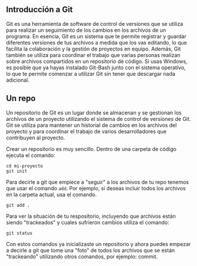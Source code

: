 ## Introducción a Git

Git es una herramienta de software de control de versiones que se utiliza para realizar un seguimiento de los cambios en los archivos de un programa. 
En esencia, Git es un sistema que te permite registrar y guardar diferentes versiones de tus archivos a medida que los vas editando,
 lo que facilita la colaboración y la gestión de proyectos en equipo. Además, 
 Git también se utiliza para coordinar el trabajo que varias personas realizan sobre archivos compartidos en un repositorio de código. 
 Si usas Windows, es posible que ya hayas instalado Git-Bash junto con el sistema operativo, lo que te permite comenzar a utilizar Git sin tener que descargar nada adicional.


## Un repo
Un repositorio de Git es un lugar donde se almacenan y se gestionan los archivos de un proyecto utilizando el sistema de control de versiones de Git. Git se utiliza para mantener un historial de cambios en los archivos del proyecto y para coordinar el trabajo de varios desarrolladores que contribuyen al proyecto.

Crear un repositorio es muy sencillo. Dentro de una carpeta de código ejecuta el comando:

~~~
cd mi-proyecto
git init
~~~

Para decirle a git que empiece a "seguir" a los archivos de tu repo tenemos que usar el comando `add`. Por ejemplo, si deseas incluir todos los archivos en la carpeta actual, usa el comando.

~~~
git add .
~~~

Para ver la situación de tu respositorio, incluyendo que archivos están siendo "trackeados" y cuales sufrieron cambios utiliza el comando:

~~~
git status
~~~

Con estos comandos ya inicializaste un repositorio y ahora puedes empezar a decirle a git que tome una "foto" de todos los archivos que se están "trackeando" utilizando otros comandos, por ejemplo: commit.

